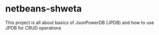 # netbeans-shweta
This project is all about basics of JsonPowerDB (JPDB) and how to use JPDB for CRUD operations

